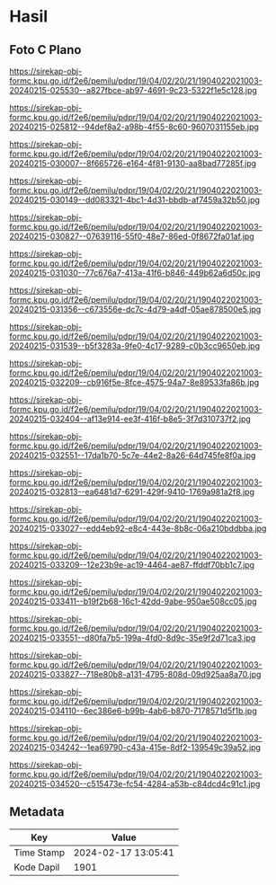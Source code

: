 # Hasil

## Foto C Plano

https://sirekap-obj-formc.kpu.go.id/f2e6/pemilu/pdpr/19/04/02/20/21/1904022021003-20240215-025530--a827fbce-ab97-4691-9c23-5322f1e5c128.jpg

https://sirekap-obj-formc.kpu.go.id/f2e6/pemilu/pdpr/19/04/02/20/21/1904022021003-20240215-025812--94def8a2-a98b-4f55-8c60-9607031155eb.jpg

https://sirekap-obj-formc.kpu.go.id/f2e6/pemilu/pdpr/19/04/02/20/21/1904022021003-20240215-030007--8f665726-e164-4f81-9130-aa8bad77285f.jpg

https://sirekap-obj-formc.kpu.go.id/f2e6/pemilu/pdpr/19/04/02/20/21/1904022021003-20240215-030149--dd083321-4bc1-4d31-bbdb-af7459a32b50.jpg

https://sirekap-obj-formc.kpu.go.id/f2e6/pemilu/pdpr/19/04/02/20/21/1904022021003-20240215-030827--07639116-55f0-48e7-86ed-0f8672fa01af.jpg

https://sirekap-obj-formc.kpu.go.id/f2e6/pemilu/pdpr/19/04/02/20/21/1904022021003-20240215-031030--77c676a7-413a-41f6-b846-449b62a6d50c.jpg

https://sirekap-obj-formc.kpu.go.id/f2e6/pemilu/pdpr/19/04/02/20/21/1904022021003-20240215-031356--c673556e-dc7c-4d79-a4df-05ae878500e5.jpg

https://sirekap-obj-formc.kpu.go.id/f2e6/pemilu/pdpr/19/04/02/20/21/1904022021003-20240215-031539--b5f3283a-9fe0-4c17-9289-c0b3cc9650eb.jpg

https://sirekap-obj-formc.kpu.go.id/f2e6/pemilu/pdpr/19/04/02/20/21/1904022021003-20240215-032209--cb916f5e-8fce-4575-94a7-8e89533fa86b.jpg

https://sirekap-obj-formc.kpu.go.id/f2e6/pemilu/pdpr/19/04/02/20/21/1904022021003-20240215-032404--af13e914-ee3f-416f-b8e5-3f7d310737f2.jpg

https://sirekap-obj-formc.kpu.go.id/f2e6/pemilu/pdpr/19/04/02/20/21/1904022021003-20240215-032551--17da1b70-5c7e-44e2-8a26-64d745fe8f0a.jpg

https://sirekap-obj-formc.kpu.go.id/f2e6/pemilu/pdpr/19/04/02/20/21/1904022021003-20240215-032813--ea6481d7-6291-429f-9410-1769a981a2f8.jpg

https://sirekap-obj-formc.kpu.go.id/f2e6/pemilu/pdpr/19/04/02/20/21/1904022021003-20240215-033027--edd4eb92-e8c4-443e-8b8c-06a210bddbba.jpg

https://sirekap-obj-formc.kpu.go.id/f2e6/pemilu/pdpr/19/04/02/20/21/1904022021003-20240215-033209--12e23b9e-ac19-4464-ae87-ffddf70bb1c7.jpg

https://sirekap-obj-formc.kpu.go.id/f2e6/pemilu/pdpr/19/04/02/20/21/1904022021003-20240215-033411--b19f2b68-16c1-42dd-9abe-950ae508cc05.jpg

https://sirekap-obj-formc.kpu.go.id/f2e6/pemilu/pdpr/19/04/02/20/21/1904022021003-20240215-033551--d80fa7b5-199a-4fd0-8d9c-35e9f2d71ca3.jpg

https://sirekap-obj-formc.kpu.go.id/f2e6/pemilu/pdpr/19/04/02/20/21/1904022021003-20240215-033827--718e80b8-a131-4795-808d-09d925aa8a70.jpg

https://sirekap-obj-formc.kpu.go.id/f2e6/pemilu/pdpr/19/04/02/20/21/1904022021003-20240215-034110--6ec386e6-b99b-4ab6-b870-7178571d5f1b.jpg

https://sirekap-obj-formc.kpu.go.id/f2e6/pemilu/pdpr/19/04/02/20/21/1904022021003-20240215-034242--1ea69790-c43a-415e-8df2-139549c39a52.jpg

https://sirekap-obj-formc.kpu.go.id/f2e6/pemilu/pdpr/19/04/02/20/21/1904022021003-20240215-034520--c515473e-fc54-4284-a53b-c84dcd4c91c1.jpg


## Metadata

| Key        | Value               |
| ---------- | ------------------- |
| Time Stamp | 2024-02-17 13:05:41 |
| Kode Dapil | 1901                |



